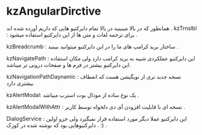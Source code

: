 # kzAngularDirctive

همانطور که در بالا میبینید  در بالا  تمام دایرکتیو هایی که داریم آورده شده اند .
kzTrnslbl : برای ترجمه لغات و متن ها از این دایرکتیو  استفاده میشود .

kzBreadcrumb :  ساختار  برید کرامپ های ما را در این  دایرکتیو میتوانید ببینید .

kzNavigatePath : این دایرکتیو عملکردی شبیه به  برید کرامب دارد ولی مکان استفاده این  دایرکتیو بیشتر در فرم ها و صفحات درونی تر میباشد.

kzNavigationPathDaynamic : نسخه جدید تری از  نویگیشن هست که   انعطاف بیشتری دارد  

kzAlertModal: یک نوع ساده از  مودال بوت استرپ میباشد .


kzAlertModalWithAttr : نسخه ای با قابلیت افزودن آی دی  دلخواه توسط کاربر .

DialogService : این دایرکتیو عملا دیگر مورد استفاده قرار نمیگیرد  ولی جزو اولین دایرکتیوهایی بود که نوشته شده  در کوزک . :) .
